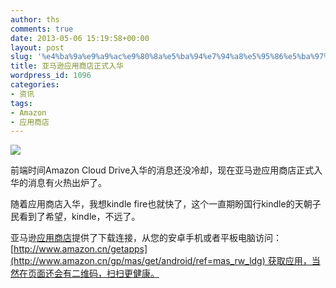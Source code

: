 ```yaml
---
author: ths
comments: true
date: 2013-05-06 15:19:58+00:00
layout: post
slug: '%e4%ba%9a%e9%a9%ac%e9%80%8a%e5%ba%94%e7%94%a8%e5%95%86%e5%ba%97%e6%ad%a3%e5%bc%8f%e5%85%a5%e5%8d%8e'
title: 亚马逊应用商店正式入华
wordpress_id: 1096
categories:
- 资讯
tags:
- Amazon
- 应用商店
---
```


![](http://img02.taobaocdn.com/imgextra/i2/63715616/T2OIrRXa0bXXXXXXXX_!!63715616.jpg)

前端时间Amazon Cloud Drive入华的消息还没冷却，现在亚马逊应用商店正式入华的消息有火热出炉了。

随着应用商店入华，我想kindle fire也就快了，这个一直期盼国行kindle的天朝子民看到了希望，kindle，不远了。

亚马逊[应用商店](https://www.amazon.cn/gp/feature.html?ie=UTF8&docId=184548)提供了下载连接，从您的安卓手机或者平板电脑访问：[http://www.amazon.cn/getapps](http://www.amazon.cn/gp/mas/get/android/ref=mas_rw_ldg) 获取应用，当然在页面还会有二维码，扫扫更健康。
